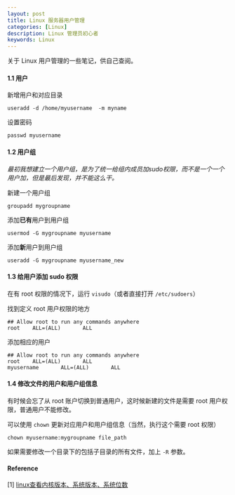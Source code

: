 ```yaml
---
layout: post
title: Linux 服务器用户管理
categories: [Linux]
description: Linux 管理员初心者
keywords: Linux
---
```


关于 Linux 用户管理的一些笔记，供自己查阅。


#### 1.1 用户 

新增用户和对应目录
```
useradd -d /home/myusername  -m myname
```

设置密码
```
passwd myusername
```

#### 1.2 用户组
*最初我想建立一个用户组，是为了统一给组内成员加sudo权限，而不是一个一个用户加，但是最后发现，并不能这么干。*

新建一个用户组
```
groupadd mygroupname
```

添加**已有**用户到用户组
```
usermod -G mygroupname myusername
```

添加**新**用户到用户组
```
useradd -G mygroupname myusername_new
```

#### 1.3 给用户添加 sudo 权限

在有 root 权限的情况下，运行 `visudo`（或者直接打开 `/etc/sudoers`）

找到定义 root 用户权限的地方
```
## Allow root to run any commands anywhere
root    ALL=(ALL)       ALL
```

添加相应的用户
```
## Allow root to run any commands anywhere
root    ALL=(ALL)       ALL
myusername       ALL=(ALL)       ALL
```

#### 1.4 修改文件的用户和用户组信息
有时候会忘了从 root 账户切换到普通用户，这时候新建的文件是需要 root 用户权限，普通用户不能修改。

可以使用 `chown` 更新对应用户和用户组信息（当然，执行这个需要 root 权限）
```
chown myusername:mygroupname file_path
```
如果需要修改一个目录下的包括子目录的所有文件，加上 `-R` 参数。

#### Reference
[1] [linux查看内核版本、系统版本、系统位数](http://blog.51cto.com/nameyjj/557424)
